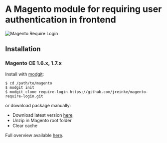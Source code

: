 # A Magento module for requiring user authentication in frontend

![Magento Require Login](http://i.imgur.com/A9yU4SN.png)

## Installation

### Magento CE 1.6.x, 1.7.x

Install with [modgit](https://github.com/jreinke/modgit):

    $ cd /path/to/magento
    $ modgit init
    $ modgit clone require-login https://github.com/jreinke/magento-require-login.git

or download package manually:

* Download latest version [here](https://github.com/jreinke/magento-require-login/archive/master.zip)
* Unzip in Magento root folder
* Clear cache

Full overview available [here](http://www.bubblecode.net/en/2012/05/15/a-magento-module-to-require-login-on-your-store/).